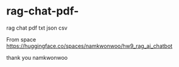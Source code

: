 # rag-chat-pdf-






rag chat pdf txt  json csv 


From space
https://huggingface.co/spaces/namkwonwoo/hw9_rag_ai_chatbot

thank you namkwonwoo
